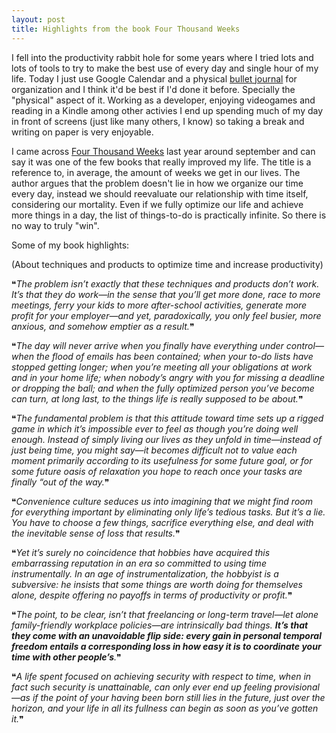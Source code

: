 ```yaml
---
layout: post
title: Highlights from the book Four Thousand Weeks
---
```


I fell into the productivity rabbit hole for some years where I tried lots and lots of tools to try to make the best use of every day and single hour of my life. Today I just use Google Calendar and a physical [bullet journal](https://bulletjournal.com/) for organization and I think it'd be best if I'd done it before. Specially the "physical" aspect of it. Working as a developer, enjoying videogames and reading in a Kindle among other activies I end up spending much of my day in front of screens (just like many others, I know) so taking a break and writing on paper is very enjoyable.

I came across [Four Thousand Weeks](https://www.goodreads.com/book/show/54785515-four-thousand-weeks) last year around september and can say it was one of the few books that really improved my life. The title is a reference to, in average, the amount of weeks we get in our lives. The author argues that the problem doesn't lie in how we organize our time every day, instead we should reevaluate our relationship with time itself, considering our mortality. Even if we fully optimize our life and achieve more things in a day, the list of things-to-do is practically infinite. So there is no way to truly "win".

Some of my book highlights:

(About techniques and products to optimize time and increase productivity)

❝*The problem isn’t exactly that these techniques and products don’t work. It’s that they do work—in the sense that you’ll get more done, race to more meetings, ferry your kids to more after-school activities, generate more profit for your employer—and yet, paradoxically, you only feel busier, more anxious, and somehow emptier as a result.*❞

❝*The day will never arrive when you finally have everything under control—when the flood of emails has been contained; when your to-do lists have stopped getting longer; when you’re meeting all your obligations at work and in your home life; when nobody’s angry with you for missing a deadline or dropping the ball; and when the fully optimized person you’ve become can turn, at long last, to the things life is really supposed to be about.*❞

❝*The fundamental problem is that this attitude toward time sets up a rigged game in which it’s impossible ever to feel as though you’re doing well enough. Instead of simply living our lives as they unfold in time—instead of just being time, you might say—it becomes difficult not to value each moment primarily according to its usefulness for some future goal, or for some future oasis of relaxation you hope to reach once your tasks are finally “out of the way.*❞

❝*Convenience culture seduces us into imagining that we might find room for everything important by eliminating only life’s tedious tasks. But it’s a lie. You have to choose a few things, sacrifice everything else, and deal with the inevitable sense of loss that results.*❞

❝*Yet it’s surely no coincidence that hobbies have acquired this embarrassing reputation in an era so committed to using time instrumentally. In an age of instrumentalization, the hobbyist is a subversive: he insists that some things are worth doing for themselves alone, despite offering no payoffs in terms of productivity or profit.*❞

❝*The point, to be clear, isn’t that freelancing or long-term travel—let alone family-friendly workplace policies—are intrinsically bad things. **It’s that they come with an unavoidable flip side: every gain in personal temporal freedom entails a corresponding loss in how easy it is to coordinate your time with other people’s**.*❞

❝*A life spent focused on achieving security with respect to time, when in fact such security is unattainable, can only ever end up feeling provisional—as if the point of your having been born still lies in the future, just over the horizon, and your life in all its fullness can begin as soon as you’ve gotten it.*❞

